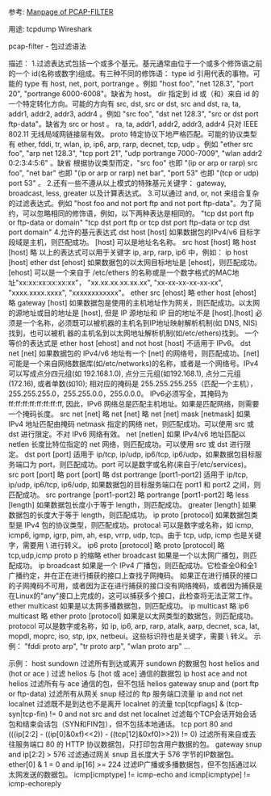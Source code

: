 
参考:
[Manpage of PCAP-FILTER](http://www.tcpdump.org/manpages/pcap-filter.7.html)

用途:
	tcpdump
	Wireshark

pcap-filter - 包过滤语法

描述：
	1.过滤表达式包括一个或多个基元。基元通常由位于一个或多个修饰语之前的一个 id(名称或数字)组成。有三种不同的修饰语：
	  type
		id 引用代表的事物。可能的 type 有 host, net, port, portrange 。例如 "host foo", "net 128.3", "port 20", "portrange 6000-6008"。缺省为 host。
	  dir
		指定到 id 或（和）来自 id 的一个特定转化方向。可能的方向有 src, dst, src or dst, src and dst, ra, ta, addr1, addr2, addr3, addr4 。例如 "src foo", "dst net 128.3", "src or dst port ftp-data"。缺省为 src or host 。
		ra, ta, addr1, addr2, addr3, addr4 只对 IEEE 802.11 无线局域网链接层有效。
	  proto
		特定协议下地严格匹配。可能的协议类型有 ether, fddi, tr, wlan, ip, ip6, arp, rarp, decnet, tcp, udp 。例如 "ether src foo", "arp net 128.3", "tcp port 21", "udp portrange 7000-7009", "wlan addr2 0:2:3:4:5:6" 。缺省
		根据协议类型而定，"src foo" 也即 "(ip or arp or rarp) src foo", "net bar" 也即 "(ip or arp or rarp) net bar", "port 53" 也即 "(tcp or udp) port 53" 。
	2.还有一些不遵从以上模式的特殊基元关键字： gateway, broadcast, less, greater 以及计算表达式。
	3.可以通过 and, or, not 来组合复杂的过滤表达式。例如 "host foo and not port ftp and not port ftp-data"。为了简约，可以忽略相同的修饰语，例如，以下两种表达是相同的。
		"tcp dst port ftp or ftp-data or domain"
		"tcp dst port ftp or tcp dst port ftp-data or tcp dst port domain"
	4.允许的基元表达式
		dst host [host]
			如果数据包的IPv4/v6 目标字段域是主机，则匹配成功。 [host] 可以是地址名名称。
		src host [host]
			略
		host [host]
			略
		以上的表达式可以用于关键字 ip, arp, rarp, ip6 中，例如：
			ip host [host]
		ether dst [ehost]
			如果数据包的以太网目标地址是 [ehost]，则匹配成功。[ehost] 可以是一个来自于 /etc/ethers 的名称或是一个数字格式的MAC地址"xx:xx:xx:xx:xx:xx"， "xx.xx.xx.xx.xx.xx", "xx-xx-xx-xx-xx-xx", "xxxx.xxxx.xxxx", "xxxxxxxxxxxx"。
		ether src [ehost]
			略
		ether host [ehost]
			略
		gateway [host]
			如果数据包是使用的主机地址作为网关，则匹配成功。以太网的源地址或目的地址是 [host], 但是 IP 源地址和 IP 目的地址不是 [host].[host] 必须是一个名称，必须既可以被机器的主机名到IP地址映射解析机制(如 DNS, NIS)找到，也可以被机
			器的主机名到以太网地址解析机制(如/etc/ethers)找到。
			一个等价的表达式是
				ether host [ehost] and not host [host]
			不适用于 IPv6。
		dst net [net]
			如果数据包的 IPv4/v6 地址有一个 [net] 的网络号，则匹配成功。[net] 可能是一个来自网络数据库(如/etc/networks)的名称，或者是一个网络号。IPv4可以写成点分四元组(如 192.168.1.0), 点分三元组(如192.168.1), 点分二元组(172.16), 或者单数(如10);
			相对应的掩码是 255.255.255.255（匹配一个主机），255.255.255.0，255.255.0.0，255.0.0.0。
			IPv6必须写全，其掩码为  ff:ff:ff:ff:ff:ff:ff:ff, 因此，IPv6 网络总是匹配主机地址。如果是匹配网络，则需要一个掩码长度。
		src net [net]
			略
		net [net]
			略
		net [net] mask [netmask]
			如果 IPv4 地址匹配由掩码 netmask 指定的网络 net，则匹配成功。可以使用 src 或 dst 进行限定。不对 IPv6 网络有效。
		net [netlen]
			如果 IPv4/v6 地址匹配以 netlen 长度比特位指定的 net 网络，则匹配成功。可以使用 src 或 dst 进行限定。
		dst port [port]
			适用于 ip/tcp, ip/udp, ip6/tcp, ip6/udp，如果数据包目标服务端口为 port，则匹配成功。port 可以是数字或名称(来自于/etc/services)。
		src port [port]
			略
		port [port]
			略
		dst portrange [port1-port2]
			适用于 ip/tcp, ip/udp, ip6/tcp, ip6/udp, 如果数据包的目标服务端口在 port1 和 port2 之间，则匹配成功。
		src portrange [port1-port2]
			略
		portrange [port1-port2]
			略
		less [length]
			如果数据包长度小于等于 length，则匹配成功。
		greater [length]
			如果数据包的长度大于等于 length，则匹配成功。
		ip proto [protocol]
			如果数据包类型是 IPv4 包的协议类型，则匹配成功。protocal 可以是数字或名称，如 icmp, icmp6, igmp, igrp, pim, ah, esp, vrrp, udp, tcp。由于 tcp, udp, icmp 也是关键字，需要用 \ 进行转义。
		ip6 proto [protocol]
			略
		proto [protocol]
			略
		tcp,udp,icmp
			proto p 的缩略
		ether broadcast
			如果是一个以太网广播包，则匹配成功。
		ip broadcast
			如果是一个 IPv4 广播包，则匹配成功。它检查全0和全1广播约定，并在正在进行捕获的接口上查找子网掩码。
			如果正在进行捕获的接口的子网掩码不可用，或者因为正在进行捕获的接口没有网络掩码，或者因为捕获是在Linux的"any"接口上完成的，这可以捕获多个接口，此检查将无法正常工作。
		ether multicast
			如果是以太网多播数据包，则匹配成功。
		ip multicast
			略
		ip6 multicast
			略
		ether proto [protocol]
			如果是以太网类型的数据包，则匹配成功。protocol 可以是数字或名称，如 ip, ip6, arp, rarp, atalk, aarp, decnet, sca, lat, mopdl, moprc, iso, stp, ipx, netbeui。这些标识符也是关键字，需要 \ 转义。
			示例： "fddi proto arp", "tr proto arp", "wlan proto arp"
		...

示例：
	host sundown
		过滤所有到达或离开 sundown 的数据包
	host helios and \(hot or ace \)
		过滤 helios 与 [hot 或 ace] 通信的数据包
	ip host ace and not helios
		过滤所有与 ace 通信的包，但不包括 helios
	gateway snup and (port ftp or ftp-data)
		过滤所有从网关 snup 经过的 ftp 服务端口流量
	ip and not net localnet
		过滤既不是到达也不是离开 localnet 的流量
	tcp[tcpflags] & (tcp-syn|tcp-fin) != 0 and not src and dst net localnet
		过滤每个TCP会话开始会话包和结束会话包（SYN和FIN包），但不包括本地通话。
	tcp port 80 and (((ip[2:2] - ((ip[0]&0xf)<<2)) - ((tcp[12]&0xf0)>>2)) != 0)
		过滤所有来自或去往服务端口 80 的 HTTP 协议数据包，只打印包含用户数据的包。
	gateway snup and ip[2:2] > 576
		过滤通过网关 snup 且长度大于 576 字节的IP数据包。
	ether[0] & 1 = 0 and ip[16] >= 224
		过滤IP广播或多播数据包，但不包括通过以太网发送的数据包。
	icmp[icmptype] != icmp-echo and icmp[icmptype] != icmp-echoreply                			
